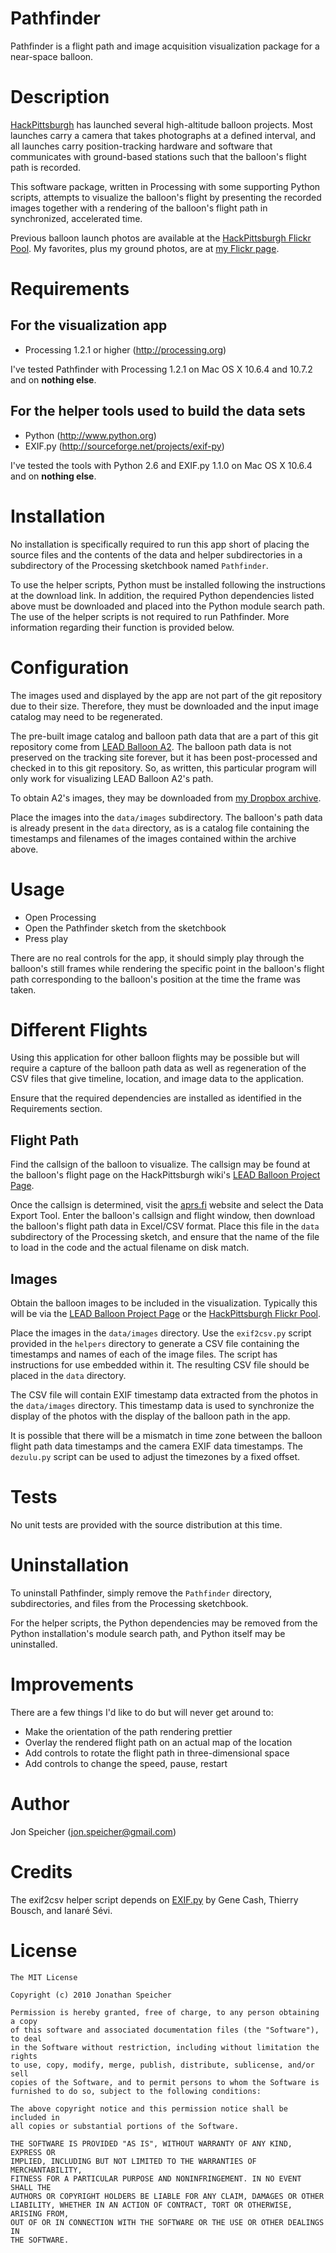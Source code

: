 Pathfinder
==========

Pathfinder is a flight path and image acquisition visualization package for a near-space balloon.

Description
===========

[HackPittsburgh](http://www.hackpittsburgh.org) has launched several high-altitude balloon projects.
Most launches carry a camera that takes photographs at a defined interval, and all launches carry
position-tracking hardware and software that communicates with ground-based stations such that the
balloon's flight path is recorded.

This software package, written in Processing with some supporting Python scripts, attempts to
visualize the balloon's flight by presenting the recorded images together with a rendering of the
balloon's flight path in synchronized, accelerated time.

Previous balloon launch photos are available at the
[HackPittsburgh Flickr Pool](http://www.flickr.com/groups/hackpgh). My favorites, plus my ground
photos, are at [my Flickr page](http://www.flickr.com/photos/jonspeicher).

Requirements
============

For the visualization app
-------------------------

* Processing 1.2.1 or higher (http://processing.org)

I've tested Pathfinder with Processing 1.2.1 on Mac OS X 10.6.4 and 10.7.2 and on **nothing else**.

For the helper tools used to build the data sets
------------------------------------------------

* Python (http://www.python.org)
* EXIF.py (http://sourceforge.net/projects/exif-py)

I've tested the tools with Python 2.6 and EXIF.py 1.1.0 on Mac OS X 10.6.4 and on **nothing else**.

Installation
============

No installation is specifically required to run this app short of placing the source files and the
contents of the data and helper subdirectories in a subdirectory of the Processing sketchbook named
`Pathfinder`.

To use the helper scripts, Python must be installed following the instructions at the download link.
In addition, the required Python dependencies listed above must be downloaded and placed into the
Python module search path. The use of the helper scripts is not required to run Pathfinder. More
information regarding their function is provided below.

Configuration
=============

The images used and displayed by the app are not part of the git repository due to their size.
Therefore, they must be downloaded and the input image catalog may need to be regenerated.

The pre-built image catalog and balloon path data that are a part of this git repository come from
[LEAD Balloon A2](http://www.hackpittsburgh.org/wiki/index.php?title=A2_Aug_8th_2010). The balloon
path data is not preserved on the tracking site forever, but it has been post-processed and checked
in to this git repository. So, as written, this particular program will only work for visualizing
LEAD Balloon A2's path.

To obtain A2's images, they may be downloaded from [my Dropbox archive](http://dl.dropbox.com/u/1031159/balloon2-images.zip).

Place the images into the `data/images` subdirectory. The balloon's path data is already present in
the `data` directory, as is a catalog file containing the timestamps and filenames of the images
contained within the archive above.

Usage
=====

* Open Processing
* Open the Pathfinder sketch from the sketchbook
* Press play

There are no real controls for the app, it should simply play through the balloon's still frames
while rendering the specific point in the balloon's flight path corresponding to the balloon's
position at the time the frame was taken.

Different Flights
=================

Using this application for other balloon flights may be possible but will require a capture of the
balloon path data as well as regeneration of the CSV files that give timeline, location, and image
data to the application.

Ensure that the required dependencies are installed as identified in the Requirements section.

Flight Path
-----------

Find the callsign of the balloon to visualize. The callsign may be found at the balloon's flight
page on the HackPittsburgh wiki's [LEAD Balloon Project Page](http://www.hackpittsburgh.org/wiki/index.php?title=LEAD_Balloon_Project).

Once the callsign is determined, visit the [aprs.fi](http://aprs.fi) website and select the Data
Export Tool. Enter the balloon's callsign and flight window, then download the balloon's flight path
data in Excel/CSV format. Place this file in the `data` subdirectory of the Processing sketch, and
ensure that the name of the file to load in the code and the actual filename on disk match.

Images
------

Obtain the balloon images to be included in the visualization. Typically this will be via the [LEAD Balloon Project Page](http://www.hackpittsburgh.org/wiki/index.php?title=LEAD_Balloon_Project) or
the [HackPittsburgh Flickr Pool](http://www.flickr.com/groups/hackpgh).

Place the images in the `data/images` directory. Use the `exif2csv.py` script provided in the
`helpers` directory to generate a CSV file containing the timestamps and names of each of the image
files. The script has instructions for use embedded within it. The resulting CSV file should be
placed in the `data` directory.

The CSV file will contain EXIF timestamp data extracted from the photos in the `data/images`
directory. This timestamp data is used to synchronize the display of the photos with the display of
the balloon path in the app.

It is possible that there will be a mismatch in time zone between the balloon flight path data
timestamps and the camera EXIF data timestamps. The `dezulu.py` script can be used to adjust the
timezones by a fixed offset.

Tests
=====

No unit tests are provided with the source distribution at this time.

Uninstallation
==============

To uninstall Pathfinder, simply remove the `Pathfinder` directory, subdirectories, and files from
the Processing sketchbook.

For the helper scripts, the Python dependencies may be removed from the Python installation's module
search path, and Python itself may be uninstalled.

Improvements
============

There are a few things I'd like to do but will never get around to:

* Make the orientation of the path rendering prettier
* Overlay the rendered flight path on an actual map of the location
* Add controls to rotate the flight path in three-dimensional space
* Add controls to change the speed, pause, restart

Author
======

Jon Speicher ([jon.speicher@gmail.com](mailto:jon.speicher@gmail.com))

Credits
=======

The exif2csv helper script depends on [EXIF.py](http://sourceforge.net/projects/exif-py) by Gene
Cash, Thierry Bousch, and Ianaré Sévi.

License
=======

    The MIT License

    Copyright (c) 2010 Jonathan Speicher

    Permission is hereby granted, free of charge, to any person obtaining a copy
    of this software and associated documentation files (the "Software"), to deal
    in the Software without restriction, including without limitation the rights
    to use, copy, modify, merge, publish, distribute, sublicense, and/or sell
    copies of the Software, and to permit persons to whom the Software is
    furnished to do so, subject to the following conditions:

    The above copyright notice and this permission notice shall be included in
    all copies or substantial portions of the Software.

    THE SOFTWARE IS PROVIDED "AS IS", WITHOUT WARRANTY OF ANY KIND, EXPRESS OR
    IMPLIED, INCLUDING BUT NOT LIMITED TO THE WARRANTIES OF MERCHANTABILITY,
    FITNESS FOR A PARTICULAR PURPOSE AND NONINFRINGEMENT. IN NO EVENT SHALL THE
    AUTHORS OR COPYRIGHT HOLDERS BE LIABLE FOR ANY CLAIM, DAMAGES OR OTHER
    LIABILITY, WHETHER IN AN ACTION OF CONTRACT, TORT OR OTHERWISE, ARISING FROM,
    OUT OF OR IN CONNECTION WITH THE SOFTWARE OR THE USE OR OTHER DEALINGS IN
    THE SOFTWARE.